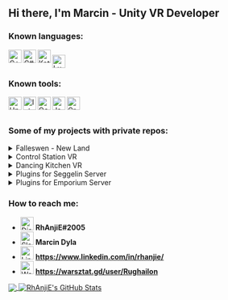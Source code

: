 ## Hi there, I'm Marcin - Unity VR Developer

### Known languages:

<img align="left" alt="C++" width="26px" src="https://simpleicons.org/icons/cplusplus.svg" />
<img align="left" alt="C#" width="26px" src="https://simpleicons.org/icons/csharp.svg" />
<img align="left" alt="Kotlin" width="26px" src="https://simpleicons.org/icons/kotlin.svg" />
<img align="left" alt="Lua" width="26px" style="padding-top:10px; " src="https://simpleicons.org/icons/lua.svg" /> <br /> <br />

### Known tools:

<img align="left" alt="Unity" width="26px" src="https://simpleicons.org/icons/unity.svg" />
<img align="left" alt="Intellij" width="26px" src="https://simpleicons.org/icons/intellijidea.svg" />
<img align="left" alt="Oculus" width="26px" src="https://simpleicons.org/icons/oculus.svg" />
<img align="left" alt="Json" width="26px" src="https://simpleicons.org/icons/json.svg" />
<img align="left" alt="Gradle" width="26px" src="https://simpleicons.org/icons/gradle.svg" /> <br /><br />

### Some of my projects with private repos:
<details>
<summary>Falleswen - New Land</summary>
The isometric strategy inspired by Stronghold and Empire Earth series <br><br>

<b>Technology:</b>
C++17 | Lua 5.1 | SFML 2.5.1 | Sol2 2.20.6
<br>
<b>Links:</b>
[Warsztat.gd](https://warsztat.gd/projects/falleswen) | 
[Devlog PL](http://forum.warsztat.gd/index.php/topic,31418.0.html) | 
[Devlog ENG](https://rhanjie.itch.io/falleswen-new-land)

<b>Screens:</b>
![](https://i.imgur.com/39f2RSv.png)
![](https://i.imgur.com/d7z7GOM.png)
![](https://i.imgur.com/u1KmGDb.png)
</details>

<!--- Next Section !--->

<details>
<summary>Control Station VR</summary>
Project for universities in which you need to check the technical condition of the car and complete the test correctly.<br><br>

<b>Technology:</b>
C# | Unity3D
<br>
<b>Links:</b>
[Presentation](https://www.youtube.com/watch?v=_dtoRghL8f8)

<b>Screens:</b>
![](https://i.imgur.com/AqnSdGc.png)
</details>

<!--- Next Section !--->

<details>
<summary>Dancing Kitchen VR</summary>
A rhythm and movement game in which we have to sort products thrown to us by the evil fairy to the rhythm of any music we have on the disc.<br><br>

<b>Technology:</b>
C# | Unity3D
<br>
<b>Links:</b>
[Presentation](https://youtu.be/1I4Wg2f9CVo)

<b>Screens:</b>
![](https://i.imgur.com/IpfDEr5.png)
</details>

<!--- Next Section !--->

<details>
<summary>Plugins for Seggelin Server</summary>
Reactivation of the most popular role play server in Poland, in which you play the role of a poor peasant. <br><br>

I made proprietary plugins that completely change the previously known gameplay. For example:
 1. <b>Jail System</b>      - Creating and manage prisons and arresting bad players
 2. <b>Lock System</b>      - Locking chests and doors and the mechanic of breaking in with a lockpick.
 3. <b>Crafting System</b>  - Better crafting system with cooldowns and limitations + new items
 4. <b>Biome Changer</b>    - Fast changing biomes for map creators.

<b>Technology:</b>
Kotlin | Spigot
<br>
<b>Links:</b>
[Website](https://seggelin.pl/)

<b>Screens:</b>
![](https://seggelin.pl/screens/1.jpg)
![](https://seggelin.pl/screens/2.jpg)
![](https://seggelin.pl/screens/4.jpg)
![](https://seggelin.pl/screens/7.jpg)
</details>

<!--- Next Section !--->

<details>
<summary>Plugins for Emporium Server</summary>
Next reactivation of the role play server, in which you play the role of a poor peasant. <br><br>

I was commissioned to create three large plugins that add new mechanics to game:
 1. <b>Mines</b>             - The extender for FabledKingdoms: Mine regions for kingdoms and better crafting with cooldowns and item limitations. 
 2. <b>Notice Board</b>      - My own configurable quest system with notice boards and rewards.
 3. <b>Recasting System</b>  - New way of recasting items into additional types of ingots like Milthir or Star Iron.

<b>Technology:</b>
Java | Kotlin | Spigot
<br>
</details>

### How to reach me:
- <img alt="Discord" width="26px" src="https://simpleicons.org/icons/discord.svg" /> <b>RhAnjiE#2005</b> <br />
- <img alt="Slack" width="26px" src="https://simpleicons.org/icons/slack.svg" /> <b>Marcin Dyla</b> <br />
- <img alt="Linkedin" width="26px" src="https://simpleicons.org/icons/linkedin.svg" /> <b>https://www.linkedin.com/in/rhanjie/</b> <br />
- <img alt="Warsztat.gd" width="26px" src="https://simpleicons.org/icons/wikipedia.svg" /> <b>https://warsztat.gd/user/Rughailon</b> 

<a href="https://github.com/Rhanjie/Rhanjie">
  <img align="center" src="https://github-readme-stats.vercel.app/api/top-langs/?username=Rhanjie&hide=glsl,shaderlab&title_color=ffffff&text_color=c9cacc&icon_color=2bbc8a&bg_color=1d1f21" />
</a>

<a href="https://github.com/Rhanjie/Rhanjie">
  <img align="center" src="https://github-readme-stats.vercel.app/api?username=Rhanjie&show_icons=true&line_height=27&count_private=true&title_color=ffffff&text_color=c9cacc&icon_color=2bbc8a&bg_color=1d1f21" alt="RhAnjiE's GitHub Stats" />
</a> 
